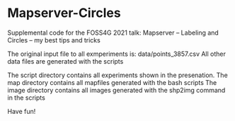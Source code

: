 # Mapserver-Circles
Supplemental code for the FOSS4G 2021 talk:  Mapserver – Labeling and Circles – my best tips and tricks

The original input file to all exmperiments is: data/points_3857.csv 
All other data files are generated with the scripts

The script directory contains all experiments shown in the presenation.
The map directory contains all mapfiles generated with the bash scripts
The image directory contains all images generated with the shp2img command in the scripts

Have fun!
